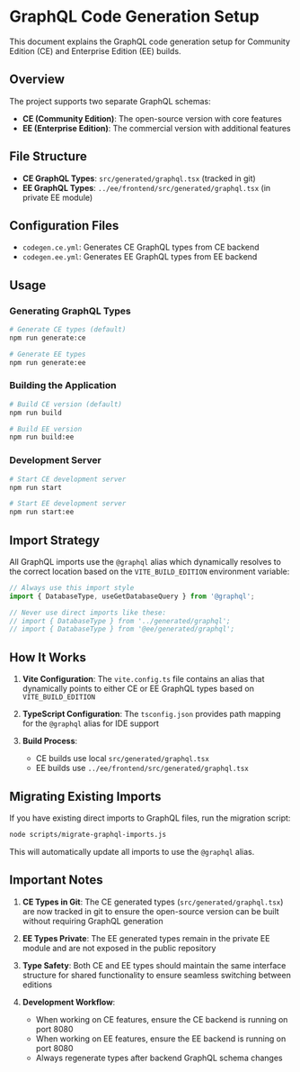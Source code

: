 # GraphQL Code Generation Setup

This document explains the GraphQL code generation setup for Community Edition (CE) and Enterprise Edition (EE) builds.

## Overview

The project supports two separate GraphQL schemas:
- **CE (Community Edition)**: The open-source version with core features
- **EE (Enterprise Edition)**: The commercial version with additional features

## File Structure

- **CE GraphQL Types**: `src/generated/graphql.tsx` (tracked in git)
- **EE GraphQL Types**: `../ee/frontend/src/generated/graphql.tsx` (in private EE module)

## Configuration Files

- `codegen.ce.yml`: Generates CE GraphQL types from CE backend
- `codegen.ee.yml`: Generates EE GraphQL types from EE backend

## Usage

### Generating GraphQL Types

```bash
# Generate CE types (default)
npm run generate:ce

# Generate EE types
npm run generate:ee
```

### Building the Application

```bash
# Build CE version (default)
npm run build

# Build EE version
npm run build:ee
```

### Development Server

```bash
# Start CE development server
npm run start

# Start EE development server
npm run start:ee
```

## Import Strategy

All GraphQL imports use the `@graphql` alias which dynamically resolves to the correct location based on the `VITE_BUILD_EDITION` environment variable:

```typescript
// Always use this import style
import { DatabaseType, useGetDatabaseQuery } from '@graphql';

// Never use direct imports like these:
// import { DatabaseType } from '../generated/graphql';
// import { DatabaseType } from '@ee/generated/graphql';
```

## How It Works

1. **Vite Configuration**: The `vite.config.ts` file contains an alias that dynamically points to either CE or EE GraphQL types based on `VITE_BUILD_EDITION`

2. **TypeScript Configuration**: The `tsconfig.json` provides path mapping for the `@graphql` alias for IDE support

3. **Build Process**: 
   - CE builds use local `src/generated/graphql.tsx`
   - EE builds use `../ee/frontend/src/generated/graphql.tsx`

## Migrating Existing Imports

If you have existing direct imports to GraphQL files, run the migration script:

```bash
node scripts/migrate-graphql-imports.js
```

This will automatically update all imports to use the `@graphql` alias.

## Important Notes

1. **CE Types in Git**: The CE generated types (`src/generated/graphql.tsx`) are now tracked in git to ensure the open-source version can be built without requiring GraphQL generation

2. **EE Types Private**: The EE generated types remain in the private EE module and are not exposed in the public repository

3. **Type Safety**: Both CE and EE types should maintain the same interface structure for shared functionality to ensure seamless switching between editions

4. **Development Workflow**: 
   - When working on CE features, ensure the CE backend is running on port 8080
   - When working on EE features, ensure the EE backend is running on port 8080
   - Always regenerate types after backend GraphQL schema changes